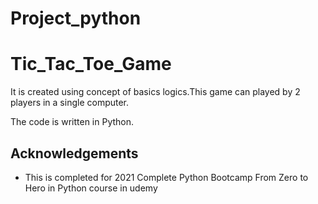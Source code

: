 # Project_python

# Tic_Tac_Toe_Game

It is created using concept of basics logics.This game can played by 2 players in a single computer.

The code is written in Python.




## Acknowledgements

 - This is completed for 2021 Complete Python Bootcamp From Zero to Hero in Python course in udemy

